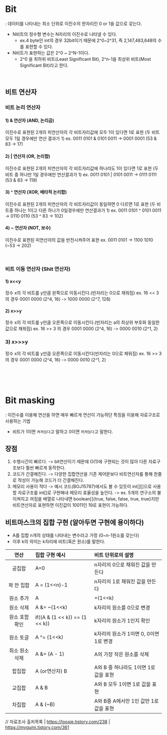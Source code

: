 # Bit
: 데이터를 나타내는 최소 단위로 이진수의 한자리인 0 or 1을 값으로 갖는다.
- N비트의 정수형 변수는 N자리의 이진수로 나타낼 수 있다.
    - ex.4 byte인 int의 경우 32bit이기 때문에 2^0~2^31, 즉 2,147,483,648의 수를 표현할 수 있다.
- N비트가 표현하는 값은 2^0 ~ 2^N-1이다. 
    - 2^0 을 최하위 비트(Least Significant Bit), 2^n-1을 최상위 비트(Most Significant Bit)라고 한다.

<br>

## 비트 연산자
### 비트 논리 연산자
#### 1) & 연산자 (AND, 논리곱)
이진수로 표현된 2개의 피연산자의 각 비트자리값에 모두 1이 있다면 1로 표현 (두 비트 모두 1일 경우에만 연산 결과가 1)
ex. 0011 0101 & 0101 0011 -> 0001 0001 (53 & 83 -> 17)

#### 2) | 연산자 (OR, 논리합)
이진수로 표현된 2개의 피연산자의 각 비트자리값에 하나라도 1이 있다면 1로 표현 (두 비트 중 하나만 1일 경우에만 연산결과가 1)
ex. 0011 0101 | 0101 0011 -> 0111 0111 (53 & 83 -> 119)

#### 3) ^ 연산자 (XOR, 배타적 논리합)
이진수로 표현된 2개의 피연산자의 각 비트자리값이 동일하면 0 다르면 1로 표현 (두 비트중 하나는 1이고 다른 하나가 0일경우에만 연산결과가 1)
ex. 0011 0101 ^ 0101 0011 -> 0110 0110 (53 ^ 83 -> 102)

#### 4) ~ 연산자 (NOT, 보수)
이진수로 표현된 피연산자의 값을 반전시켜주어 표현
ex. 0011 0101 -> 1100 1010  (~53 -> 202)

<br>

### 비트 이동 연산자 (Shit 연산자)
#### 1) x<<y
정수 x의 각 비트를 y만큼 왼쪽으로 이동시킨다.(빈자리는 0으로 채워짐)
ex. 16 << 3 의 경우 0001 0000 (2^4, 16) -> 1000 0000 (2^7, 128)

#### 2) x>>y
정수 x의 각 비트를 y만큼 오른쪽으로 이동시킨다.(빈자리는 a의 최상위 부호화 동일한 값으로 채워짐)
ex. 16 >> 3 의 경우 0001 0000 (2^4, 16) -> 0000 0010 (2^1, 2)

### 3) x>>>y
정수 x의 각 비트를 y만큼 오른쪽으로 이동시킨다(빈자리는 0으로 채워짐)
ex. 16 >> 3 의 경우 0001 0000 (2^4, 16) -> 0000 0010 (2^1, 2)

<br><br><br>   
    
# Bit masking
: 이진수를 이용해 연산을 하면 매우 빠르게 연산이 가능하단 특징을 이용해 자료구조로 사용하는 기법
- 비트가 1이면 `켜져있다`고 말하고 0이면 `꺼져있다`고 말한다.

## 장점
1. 수행시간이 빠르다.
-> bit연산이기 때문에 O(1)에 구현되는 것이 많아 다른 자료구조보다 훨씬 빠르게 동작한다.
2. 코드가 간결해진다.
-> 다양한 집합연산을 기존 제어문보다 비트연산자를 통해 한줄로 작성이 가능해 코드가 더 간결해진다.
3. 메모리 사용이 적다
-> 예시 코드(BOJ15787)에서도 볼 수 있듯이 int[][]으로 사용할 자료구조를 int[]로 구현해내 메모리 효율성을 높인다.
-> ex. 5개의 연구소의 불이켜지고 꺼짐을 배열로 나타내면 boolean[]{true, false, false, true, true}지만 비트연산자로 표현하면 이진값이 10011인 19로 표현이 가능하다.

 ## 비트마스크의 집합 구현 (알아두면 구현에 용이하다)
- A를 집합 n개의 상태를 나타내는 변수라고 가정 (0~n-1원소를 갖는다)
- 이후 k의 의미는 k자리에 비트(혹은 원소)를 말한다.

 | 연산 | 집합 구현 예시 | 비트 단위로의 설명 |
 |:------:|:-------------------|:------------|
 | 공집합 | A=0 | n자리의 0으로 채워진 값을 만든다 |
 | 꽉 찬 집합 | A = (1<<n)-1| n자리의 1로 채워진 값을 만든다 |
 | 원소 추가 | A|=(1<<k) | k자리에 원소를 1로 변경 |
 | 원소 삭제 | A &=  ~(1<<k) | k자리의 원소를 0으로 변경 |
 | 원소 포함 확인 | if((A & (1 << k)) == (1 << k))  | k자리의 원소가 1인지 확인 |
 | 원소 토글 | A ^=  (1<<k) | k자리의 원소가 1이면 0, 0이면 1로 변경|
 | 최소 원소 삭제 | A &= (A - 1) | A의 가장 작은 원소를 삭제|
 | 합집합 | A (or연산자) B | A와 B 중 하나라도 1이면 1로 값을 표현 |
 | 교집합 | A & B | A와 B  모두 1이면 1로 값을 표현 |
 | 차집합 | A & (~B) | A와 B중 A에서만 1인 값만 1로 값을 표현 |


// 자료조사 출처목록
| https://loosie.tistory.com/238
| https://mygumi.tistory.com/361
